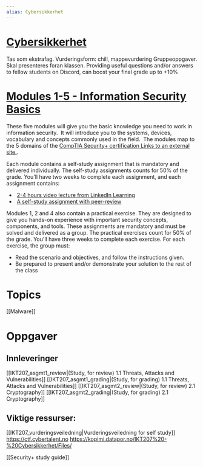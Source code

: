 ```yaml
---
alias: Cybersikkerhet
---
```


# [Cybersikkerhet](https://www.uia.no/studieplaner/topic/IKT207-G) 

Tas som ekstrafag.
Vurderingsform: chill, mappevurdering
Gruppeoppgaver. Skal presenteres foran klassen. 
Providing useful questions and/or answers to fellow students on Discord, can boost your final grade up to +10%

# [Modules 1-5 - Information Security Basics](https://uia.instructure.com/courses/12512/modules "Modules")

These five modules will give you the basic knowledge you need to work in information security.  It will introduce you to the systems, devices, vocabulary and concepts commonly used in the field.  The modules map to the 5 domains of the [CompTIA Security+ certification Links to an external site.](https://www.comptia.org/certifications/security).  

Each module contains a self-study assignment that is mandatory and delivered individually. The self-study assignments counts for 50% of the grade. You'll have two weeks to complete each assignment, and each assignment contains:

-    [2-4 hours video lecture from LinkedIn Learning](https://uia.instructure.com/courses/12512/pages/video-lectures "Video lectures")
-    [A self-study assignment with peer-review](https://uia.instructure.com/courses/12512/pages/self-study "Self study")

Modules 1, 2 and 4 also contain a practical exercise. They are designed to give you hands-on experience with important security concepts, components, and tools. These assignments are mandatory and must be solved and delivered as a group. The practical exercises count for 50% of the grade. You'll have three weeks to complete each exercise. For each exercise, the group must:

-   Read the scenario and objectives, and follow the instructions given.
-   Be prepared to present and/or demonstrate your solution to the rest of the class

# Topics

[[Malware]]


# Oppgaver

## Innleveringer
[[IKT207_asgmt1_review|(Study, for review) 1.1 Threats, Attacks and Vulnerabilities]]
[[IKT207_asgmt1_grading|(Study, for grading) 1.1 Threats, Attacks and Vulnerabilities]]
[[IKT207_asgmt2_review|(Study, for review) 2.1 Cryptography]]
[[IKT207_asgmt2_grading|(Study, for grading) 2.1 Cryptography]]


## Viktige ressurser:
[[IKT207_vurderingsveiledning|Vurderingsveiledning for self study]]
https://ctf.cybertalent.no
https://kopimi.datapor.no/IKT207%20-%20Cybersikkerhet/Files/

[[Security+ study guide]]

